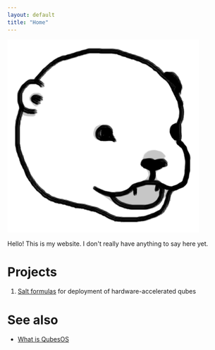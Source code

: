 ```yaml
---
layout: default
title: "Home"
---
```


![RandyTheOtter](/assets/images/otter-background:white.png)

Hello! This is my website. I don't really have anything to say here yet.

# Projects

1. [Salt formulas](https://github.com/RandyTheOtter/nvidia-driver) for deployment of hardware-accelerated qubes

# See also

- [What is QubesOS](https://www.qubes-os.org/intro/)
